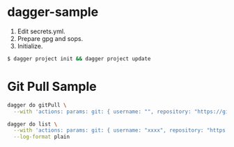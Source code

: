 # dagger-sample

1. Edit secrets.yml.
2. Prepare gpg and sops.
3. Initialize.
```bash
$ dagger project init && dagger project update
```

# Git Pull Sample

```bash
dagger do gitPull \
  --with 'actions: params: git: { username: "", repository: "https://github.com/xxxxx/xxxxxxx.git", branch: "develop" }'
```

```bash
dagger do list \
  --with 'actions: params: git: { username: "xxxx", repository: "https://github.com/xxxxx/xxxxxxx.git", branch: "develop" }' \
  --log-format plain
```
